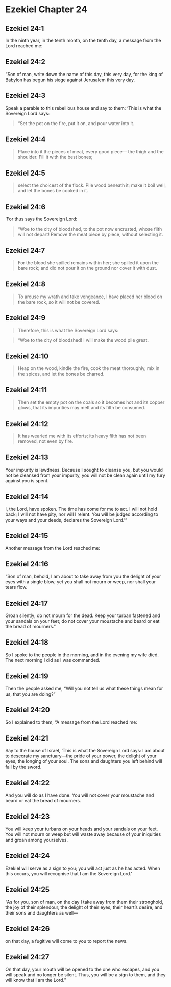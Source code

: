 # Ezekiel Chapter 24

## Ezekiel 24:1

In the ninth year, in the tenth month, on the tenth day, a message from the Lord reached me:

## Ezekiel 24:2

“Son of man, write down the name of this day, this very day, for the king of Babylon has begun his siege against Jerusalem this very day.

## Ezekiel 24:3

Speak a parable to this rebellious house and say to them: ‘This is what the Sovereign Lord says:

> “Set the pot on the fire, put it on,
> and pour water into it.

## Ezekiel 24:4

> Place into it the pieces of meat,
> every good piece—
> the thigh and the shoulder.
> Fill it with the best bones;

## Ezekiel 24:5

> select the choicest of the flock.
> Pile wood beneath it;
> make it boil well,
> and let the bones be cooked in it.

## Ezekiel 24:6

‘For thus says the Sovereign Lord:

> “Woe to the city of bloodshed,
> to the pot now encrusted,
> whose filth will not depart!
> Remove the meat piece by piece,
> without selecting it.

## Ezekiel 24:7

> For the blood she spilled remains within her;
> she spilled it upon the bare rock;
> and did not pour it on the ground
> nor cover it with dust.

## Ezekiel 24:8

> To arouse my wrath and take vengeance,
> I have placed her blood on the bare rock,
> so it will not be covered.

## Ezekiel 24:9

> Therefore, this is what the Sovereign Lord says:

> “Woe to the city of bloodshed!
> I will make the wood pile great.

## Ezekiel 24:10

> Heap on the wood,
> kindle the fire,
> cook the meat thoroughly,
> mix in the spices,
> and let the bones be charred.

## Ezekiel 24:11

> Then set the empty pot on the coals
> so it becomes hot and its copper glows,
> that its impurities may melt
> and its filth be consumed.

## Ezekiel 24:12

> It has wearied me with its efforts;
> its heavy filth has not been removed,
> not even by fire.

## Ezekiel 24:13

Your impurity is lewdness. Because I sought to cleanse you, but you would not be cleansed from your impurity, you will not be clean again until my fury against you is spent.

## Ezekiel 24:14

I, the Lord, have spoken. The time has come for me to act. I will not hold back; I will not have pity, nor will I relent. You will be judged according to your ways and your deeds, declares the Sovereign Lord.’”

## Ezekiel 24:15

Another message from the Lord reached me:

## Ezekiel 24:16

“Son of man, behold, I am about to take away from you the delight of your eyes with a single blow; yet you shall not mourn or weep, nor shall your tears flow.

## Ezekiel 24:17

Groan silently; do not mourn for the dead. Keep your turban fastened and your sandals on your feet; do not cover your moustache and beard or eat the bread of mourners.”

## Ezekiel 24:18

So I spoke to the people in the morning, and in the evening my wife died. The next morning I did as I was commanded.

## Ezekiel 24:19

Then the people asked me, “Will you not tell us what these things mean for us, that you are doing?”

## Ezekiel 24:20

So I explained to them, “A message from the Lord reached me:

## Ezekiel 24:21

Say to the house of Israel, ‘This is what the Sovereign Lord says: I am about to desecrate my sanctuary—the pride of your power, the delight of your eyes, the longing of your soul. The sons and daughters you left behind will fall by the sword.

## Ezekiel 24:22

And you will do as I have done. You will not cover your moustache and beard or eat the bread of mourners.

## Ezekiel 24:23

You will keep your turbans on your heads and your sandals on your feet. You will not mourn or weep but will waste away because of your iniquities and groan among yourselves.

## Ezekiel 24:24

Ezekiel will serve as a sign to you; you will act just as he has acted. When this occurs, you will recognise that I am the Sovereign Lord.’

## Ezekiel 24:25

“As for you, son of man, on the day I take away from them their stronghold, the joy of their splendour, the delight of their eyes, their heart’s desire, and their sons and daughters as well—

## Ezekiel 24:26

on that day, a fugitive will come to you to report the news.

## Ezekiel 24:27

On that day, your mouth will be opened to the one who escapes, and you will speak and no longer be silent. Thus, you will be a sign to them, and they will know that I am the Lord.”
